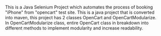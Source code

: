 This is a Java Selenium Project which automates the process of booking "iPhone" from "opencart" test site. This is a java project that is converted into maven, this project has 2 classes OpenCart and OpenCartModularize. In OpenCartModularize class, entire OpenCart class in breakdown into different methods to implement modularity and increase readability.
